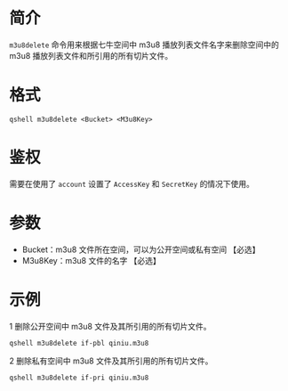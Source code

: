 # 简介
`m3u8delete` 命令用来根据七牛空间中 m3u8 播放列表文件名字来删除空间中的 m3u8 播放列表文件和所引用的所有切片文件。

# 格式
```
qshell m3u8delete <Bucket> <M3u8Key>
``` 

# 鉴权
需要在使用了 `account` 设置了 `AccessKey` 和 `SecretKey` 的情况下使用。

# 参数
- Bucket：m3u8 文件所在空间，可以为公开空间或私有空间 【必选】
- M3u8Key：m3u8 文件的名字 【必选】

# 示例
1 删除公开空间中 m3u8 文件及其所引用的所有切片文件。
```
qshell m3u8delete if-pbl qiniu.m3u8
```

2 删除私有空间中 m3u8 文件及其所引用的所有切片文件。
```
qshell m3u8delete if-pri qiniu.m3u8
```
 